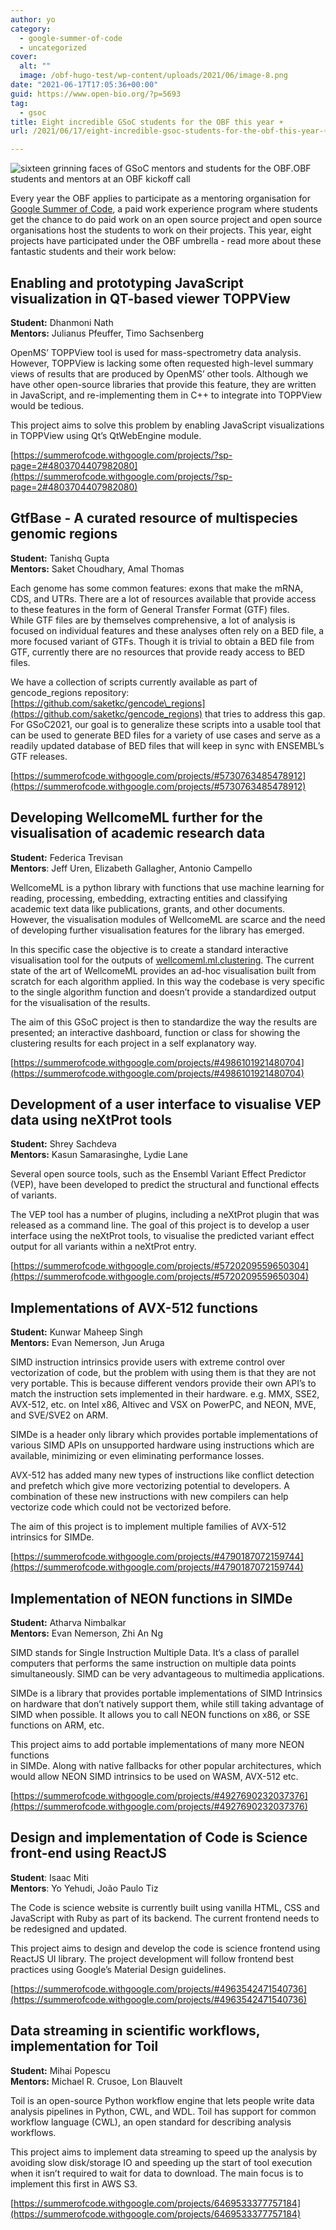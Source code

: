 ```yaml
---
author: yo
category:
  - google-summer-of-code
  - uncategorized
cover:
  alt: ""
  image: /obf-hugo-test/wp-content/uploads/2021/06/image-8.png
date: "2021-06-17T17:05:36+00:00"
guid: https://www.open-bio.org/?p=5693
tag:
  - gsoc
title: Eight incredible GSoC students for the OBF this year ☀️
url: /2021/06/17/eight-incredible-gsoc-students-for-the-obf-this-year-☀️/

---
```

![sixteen grinning faces of GSoC mentors and students for the OBF.](/obf-hugo-test/wp-content/uploads/2021/06/image-8-1024x591.png)OBF students and mentors at an OBF kickoff call

Every year the OBF applies to participate as a mentoring organisation for [Google Summer of Code](https://summerofcode.withgoogle.com/), a paid work experience program where students get the chance to do paid work on an open source project and open source organisations host the students to work on their projects. This year, eight projects have participated under the OBF umbrella - read more about these fantastic students and their work below:

## Enabling and prototyping JavaScript visualization in QT-based viewer TOPPView

**Student:** Dhanmoni Nath  
**Mentors:** Julianus Pfeuffer, Timo Sachsenberg

OpenMS’ TOPPView tool is used for mass-spectrometry data analysis. However, TOPPView is lacking some often requested high-level summary views of results that are produced by OpenMS’ other tools. Although we have other open-source libraries that provide this feature, they are written in JavaScript, and re-implementing them in C++ to integrate into TOPPView would be tedious.

This project aims to solve this problem by enabling JavaScript visualizations in TOPPView using Qt’s QtWebEngine module.

[https://summerofcode.withgoogle.com/projects/?sp-page=2#4803704407982080](https://summerofcode.withgoogle.com/projects/?sp-page=2#4803704407982080)

## GtfBase - A curated resource of multispecies genomic regions

**Student:** Tanishq Gupta  
**Mentors:** Saket Choudhary, Amal Thomas

Each genome has some common features: exons that make the mRNA, CDS, and UTRs. There are a lot of resources available that provide access to these features in the form of General Transfer Format (GTF) files.  
While GTF files are by themselves comprehensive, a lot of analysis is focused on individual features and these analyses often rely on a BED file, a more focused variant of GTFs. Though it is trivial to obtain a BED file from GTF, currently there are no resources that provide ready access to BED files.

We have a collection of scripts currently available as part of gencode\_regions repository: [https://github.com/saketkc/gencode\_regions](https://github.com/saketkc/gencode_regions) that tries to address this gap. For GSoC2021, our goal is to generalize these scripts into a usable tool that can be used to generate BED files for a variety of use cases and serve as a readily updated database of BED files that will keep in sync with ENSEMBL’s GTF releases.

[https://summerofcode.withgoogle.com/projects/#5730763485478912](https://summerofcode.withgoogle.com/projects/#5730763485478912)

## Developing WellcomeML further for the visualisation of academic research data

**Student:** Federica Trevisan  
**Mentors**: Jeff Uren, Elizabeth Gallagher, Antonio Campello

WellcomeML is a python library with functions that use machine learning for reading, processing, embedding, extracting entities and classifying academic text data like publications, grants, and other documents. However, the visualisation modules of WellcomeML are scarce and the need of developing further visualisation features for the library has emerged.

In this specific case the objective is to create a standard interactive visualisation tool for the outputs of [wellcomeml.ml.clustering](https://github.com/wellcometrust/WellcomeML/issues/221). The current state of the art of WellcomeML provides an ad-hoc visualisation built from scratch for each algorithm applied. In this way the codebase is very specific to the single algorithm function and doesn’t provide a standardized output for the visualisation of the results.

The aim of this GSoC project is then to standardize the way the results are presented; an interactive dashboard, function or class for showing the clustering results for each project in a self explanatory way.

[https://summerofcode.withgoogle.com/projects/#4986101921480704](https://summerofcode.withgoogle.com/projects/#4986101921480704)

## Development of a user interface to visualise VEP data using neXtProt tools

**Student:** Shrey Sachdeva  
**Mentors:** Kasun Samarasinghe, Lydie Lane

Several open source tools, such as the Ensembl Variant Effect Predictor (VEP), have been developed to predict the structural and functional effects of variants.

The VEP tool has a number of plugins, including a neXtProt plugin that was released as a command line. The goal of this project is to develop a user interface using the neXtProt tools, to visualise the predicted variant effect output for all variants within a neXtProt entry.

[https://summerofcode.withgoogle.com/projects/#5720209559650304](https://summerofcode.withgoogle.com/projects/#5720209559650304)

## Implementations of AVX-512 functions

**Student:** Kunwar Maheep Singh  
**Mentors:** Evan Nemerson, Jun Aruga

SIMD instruction intrinsics provide users with extreme control over vectorization of code, but the problem with using them is that they are not very portable. This is because different vendors provide their own API’s to match the instruction sets implemented in their hardware. e.g. MMX, SSE2, AVX-512, etc. on Intel x86, Altivec and VSX on PowerPC, and NEON, MVE, and SVE/SVE2 on ARM.

SIMDe is a header only library which provides portable implementations of various SIMD APIs on unsupported hardware using instructions which are available, minimizing or even eliminating performance losses.

AVX-512 has added many new types of instructions like conflict detection and prefetch which give more vectorizing potential to developers. A combination of these new instructions with new compilers can help vectorize code which could not be vectorized before.

The aim of this project is to implement multiple families of AVX-512 intrinsics for SIMDe.

[https://summerofcode.withgoogle.com/projects/#4790187072159744](https://summerofcode.withgoogle.com/projects/#4790187072159744)

## Implementation of NEON functions in SIMDe

**Student:** Atharva Nimbalkar  
**Mentors:** Evan Nemerson, Zhi An Ng

SIMD stands for Single Instruction Multiple Data. It’s a class of parallel computers that performs the same instruction on multiple data points simultaneously. SIMD can be very advantageous to multimedia applications.

SIMDe is a library that provides portable implementations of SIMD Intrinsics on hardware that don’t natively support them, while still taking advantage of SIMD when possible. It allows you to call NEON functions on x86, or SSE functions on ARM, etc.

This project aims to add portable implementations of many more NEON functions  
in SIMDe. Along with native fallbacks for other popular architectures, which would allow NEON SIMD intrinsics to be used on WASM, AVX-512 etc.

[https://summerofcode.withgoogle.com/projects/#4927690232037376](https://summerofcode.withgoogle.com/projects/#4927690232037376)

## Design and implementation of Code is Science front-end using ReactJS

**Student**: Isaac Miti  
**Mentors**: Yo Yehudi, João Paulo Tiz

The Code is science website is currently built using vanilla HTML, CSS and JavaScript with Ruby as part of its backend. The current frontend needs to be redesigned and updated.

This project aims to design and develop the code is science frontend using ReactJS UI library. The project development will follow frontend best practices using Google’s Material Design guidelines.

[https://summerofcode.withgoogle.com/projects/#4963542471540736](https://summerofcode.withgoogle.com/projects/#4963542471540736)

## Data streaming in scientific workflows, implementation for Toil

**Student:** Mihai Popescu  
**Mentors:** Michael R. Crusoe, Lon Blauvelt

Toil is an open-source Python workflow engine that lets people write data analysis pipelines in Python, CWL, and WDL. Toil has support for common workflow language (CWL), an open standard for describing analysis workflows.

This project aims to implement data streaming to speed up the analysis by avoiding slow disk/storage IO and speeding up the start of tool execution when it isn’t required to wait for data to download. The main focus is to implement this first in AWS S3.

[https://summerofcode.withgoogle.com/projects/6469533377757184](https://summerofcode.withgoogle.com/projects/6469533377757184)
